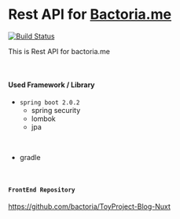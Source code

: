 # Rest API for [Bactoria.me](https://bactoria.me)

[![Build Status](https://travis-ci.org/bactoria/ToyProject-Blog-REST.svg?branch=master)](https://travis-ci.org/bactoria/ToyProject-Blog-REST)

This is Rest API for bactoria.me

&nbsp;

#### Used Framework / Library

* `spring boot 2.0.2`
  - spring security
  - lombok
  - jpa

&nbsp;

* gradle

&nbsp;
&nbsp;

#### `FrontEnd Repository`

https://github.com/bactoria/ToyProject-Blog-Nuxt
